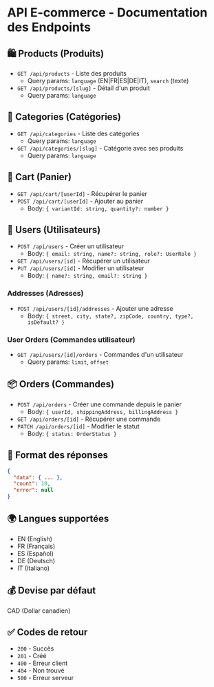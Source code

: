 # API E-commerce - Documentation des Endpoints

## 🛍️ Products (Produits)
- `GET /api/products` - Liste des produits
  - Query params: `language` (EN|FR|ES|DE|IT), `search` (texte)
- `GET /api/products/[slug]` - Détail d'un produit
  - Query params: `language`

## 📂 Categories (Catégories)
- `GET /api/categories` - Liste des catégories
  - Query params: `language`
- `GET /api/categories/[slug]` - Catégorie avec ses produits
  - Query params: `language`

## 🛒 Cart (Panier)
- `GET /api/cart/[userId]` - Récupérer le panier
- `POST /api/cart/[userId]` - Ajouter au panier
  - Body: `{ variantId: string, quantity?: number }`

## 👤 Users (Utilisateurs)
- `POST /api/users` - Créer un utilisateur
  - Body: `{ email: string, name?: string, role?: UserRole }`
- `GET /api/users/[id]` - Récupérer un utilisateur
- `PUT /api/users/[id]` - Modifier un utilisateur
  - Body: `{ name?: string, email?: string }`

### Addresses (Adresses)
- `POST /api/users/[id]/addresses` - Ajouter une adresse
  - Body: `{ street, city, state?, zipCode, country, type?, isDefault? }`

### User Orders (Commandes utilisateur)
- `GET /api/users/[id]/orders` - Commandes d'un utilisateur
  - Query params: `limit`, `offset`

## 📦 Orders (Commandes)
- `POST /api/orders` - Créer une commande depuis le panier
  - Body: `{ userId, shippingAddress, billingAddress }`
- `GET /api/orders/[id]` - Récupérer une commande
- `PATCH /api/orders/[id]` - Modifier le statut
  - Body: `{ status: OrderStatus }`

## 🔄 Format des réponses
```json
{
  "data": { ... },
  "count": 10,
  "error": null
}
```

## 🌍 Langues supportées
- EN (English)
- FR (Français)
- ES (Español)
- DE (Deutsch)
- IT (Italiano)

## 💰 Devise par défaut
CAD (Dollar canadien)

## ✅ Codes de retour
- `200` - Succès
- `201` - Créé
- `400` - Erreur client
- `404` - Non trouvé
- `500` - Erreur serveur
